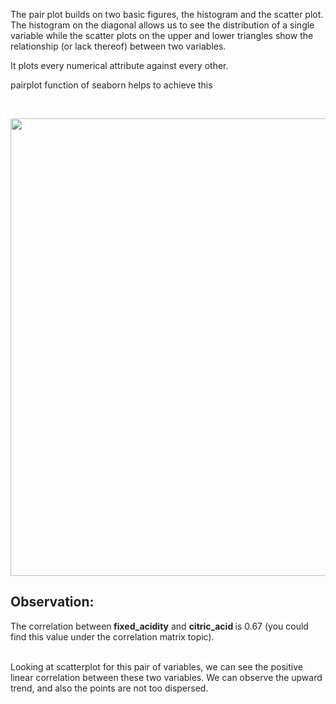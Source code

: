 <p><span style="color:#212121"><span style="background-color:#ffffff">The pair plot builds on two basic figures, the histogram and the scatter plot. The histogram on the diagonal allows us to see the distribution of a single variable while the scatter plots on the upper and lower triangles show the relationship (or lack thereof) between two variables.</span></span></p>

<p><span style="color:#212121"><span style="background-color:#ffffff">It plots every numerical attribute against every other.</span></span></p>

<p><span style="color:#212121"><span style="background-color:#ffffff">pairplot</span></span><span style="color:#212121"><span style="background-color:#ffffff">&nbsp;function of seaborn helps to achieve this</span></span></p>

<p>&nbsp;</p>

<p style="text-align:center"><img alt="" height="732" src="https://dphi-courses.s3.ap-south-1.amazonaws.com/introduction-to-eda/Module3/eda3m7.png" width="1212" /></p>

<h2><span style="color:#212121"><span style="background-color:#ffffff"><strong>Observation:</strong></span></span></h2>

<p><span style="color:#212121"><span style="background-color:#ffffff">The correlation between<strong> fixed_acidity</strong> and <strong>citric_acid </strong>is 0.67 (you could find this value under the correlation matrix topic).</span></span></p>

<p><br />
<span style="color:#212121"><span style="background-color:#ffffff">Looking at scatterplot for this pair of variables, we can see the positive linear correlation between these two variables. We can observe the upward trend, and also the points are not too dispersed.</span></span></p>

<p>&nbsp;</p>

<p>&nbsp;</p>